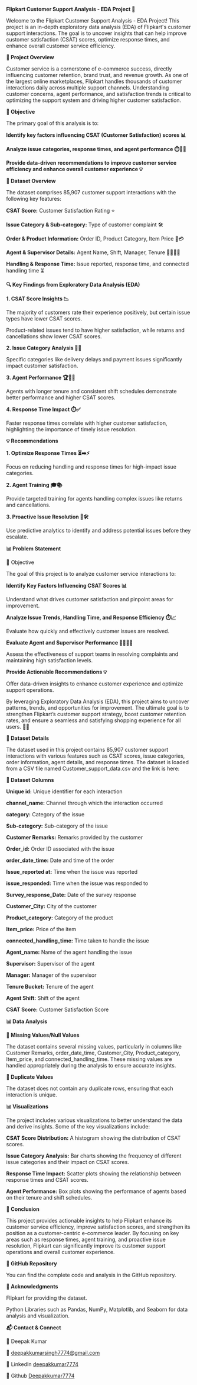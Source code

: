 **Flipkart Customer Support Analysis - EDA Project 🚀**

Welcome to the Flipkart Customer Support Analysis - EDA Project! This project is an in-depth exploratory data analysis (EDA) of Flipkart's customer support interactions. The goal is to uncover insights that can help improve customer satisfaction (CSAT) scores, optimize response times, and enhance overall customer service efficiency.


**📂 Project Overview**

Customer service is a cornerstone of e-commerce success, directly influencing customer retention, brand trust, and revenue growth. As one of the largest online marketplaces, Flipkart handles thousands of customer interactions daily across multiple support channels. Understanding customer concerns, agent performance, and satisfaction trends is critical to optimizing the support system and driving higher customer satisfaction.


**🎯 Objective**

The primary goal of this analysis is to:

**Identify key factors influencing CSAT (Customer Satisfaction) scores 📊**

**Analyze issue categories, response times, and agent performance ⏱️👩‍💼**

**Provide data-driven recommendations to improve customer service efficiency and enhance overall customer experience 💡**



**📂 Dataset Overview**

The dataset comprises 85,907 customer support interactions with the following key features:

**CSAT Score:** Customer Satisfaction Rating ⭐

**Issue Category & Sub-category:** Type of customer complaint 🛠️

**Order & Product Information:** Order ID, Product Category, Item Price 🛒💳

**Agent & Supervisor Details:** Agent Name, Shift, Manager, Tenure 👩‍💼👨‍💼

**Handling & Response Time:** Issue reported, response time, and connected handling time ⏳


**🔍 Key Findings from Exploratory Data Analysis (EDA)**


**1. CSAT Score Insights 📉**

The majority of customers rate their experience positively, but certain issue types have lower CSAT scores.

Product-related issues tend to have higher satisfaction, while returns and cancellations show lower CSAT scores.

**2. Issue Category Analysis 🚚💸**

Specific categories like delivery delays and payment issues significantly impact customer satisfaction.

**3. Agent Performance 🏆👩‍💼**

Agents with longer tenure and consistent shift schedules demonstrate better performance and higher CSAT scores.

**4. Response Time Impact ⏱️✅**

Faster response times correlate with higher customer satisfaction, highlighting the importance of timely issue resolution.



**💡 Recommendations**

**1. Optimize Response Times ⏳➡️⚡**

Focus on reducing handling and response times for high-impact issue categories.

**2. Agent Training 🎓📚**

Provide targeted training for agents handling complex issues like returns and cancellations.

**3. Proactive Issue Resolution 🔮🛠️**

Use predictive analytics to identify and address potential issues before they escalate.

**📊 Problem Statement**

🎯 Objective

The goal of this project is to analyze customer service interactions to:

**Identify Key Factors Influencing CSAT Scores 📊**

Understand what drives customer satisfaction and pinpoint areas for improvement.

**Analyze Issue Trends, Handling Time, and Response Efficiency ⏱️📈**

Evaluate how quickly and effectively customer issues are resolved.

**Evaluate Agent and Supervisor Performance 👩‍💼👨‍💼**

Assess the effectiveness of support teams in resolving complaints and maintaining high satisfaction levels.

**Provide Actionable Recommendations 💡**

Offer data-driven insights to enhance customer experience and optimize support operations.

By leveraging Exploratory Data Analysis (EDA), this project aims to uncover patterns, trends, and opportunities for improvement. The ultimate goal is to strengthen Flipkart’s customer support strategy, boost customer retention rates, and ensure a seamless and satisfying shopping experience for all users. 🚀🛒



**📂 Dataset Details**

The dataset used in this project contains 85,907 customer support interactions with various features such as CSAT scores, issue categories, order information, agent details, and response times.
The dataset is loaded from a CSV file named Customer_support_data.csv and the link is here: 



**📂 Dataset Columns**

**Unique id:** Unique identifier for each interaction

**channel_name:** Channel through which the interaction occurred

**category:** Category of the issue

**Sub-category:** Sub-category of the issue

**Customer Remarks:** Remarks provided by the customer

**Order_id:** Order ID associated with the issue

**order_date_time:** Date and time of the order

**Issue_reported at:** Time when the issue was reported

**issue_responded:** Time when the issue was responded to

**Survey_response_Date:** Date of the survey response

**Customer_City:** City of the customer

**Product_category:** Category of the product

**Item_price:** Price of the item

**connected_handling_time:** Time taken to handle the issue

**Agent_name:** Name of the agent handling the issue

**Supervisor:** Supervisor of the agent

**Manager:** Manager of the supervisor

**Tenure Bucket:** Tenure of the agent

**Agent Shift:** Shift of the agent

**CSAT Score:** Customer Satisfaction Score



**📊 Data Analysis**

**📂 Missing Values/Null Values**

The dataset contains several missing values, particularly in columns like Customer Remarks, order_date_time, Customer_City, Product_category, Item_price, and connected_handling_time. These missing values are handled appropriately during the analysis to ensure accurate insights.

**📂 Duplicate Values**

The dataset does not contain any duplicate rows, ensuring that each interaction is unique.

**📊 Visualizations**

The project includes various visualizations to better understand the data and derive insights. Some of the key visualizations include:

**CSAT Score Distribution:** A histogram showing the distribution of CSAT scores.

**Issue Category Analysis:** Bar charts showing the frequency of different issue categories and their impact on CSAT scores.

**Response Time Impact:** Scatter plots showing the relationship between response times and CSAT scores.

**Agent Performance:** Box plots showing the performance of agents based on their tenure and shift schedules.



**📂 Conclusion**

This project provides actionable insights to help Flipkart enhance its customer service efficiency, improve satisfaction scores, and strengthen its position as a customer-centric e-commerce leader. By focusing on key areas such as response times, agent training, and proactive issue resolution, Flipkart can significantly improve its customer support operations and overall customer experience.

**📂 GitHub Repository**

You can find the complete code and analysis in the GitHub repository.



**📂 Acknowledgments**

Flipkart for providing the dataset.

Python Libraries such as Pandas, NumPy, Matplotlib, and Seaborn for data analysis and visualization.



**📬 Contact & Connect**

👤 Deepak Kumar

📧 deepakkumarsingh7774@gmail.com

🔗 LinkedIn [deepakkumar7774](https://www.linkedin.com/in/deepakkumar7774)

🔗 Github [Deepakkumar7774](https://github.com/Deepakkumar7774)
